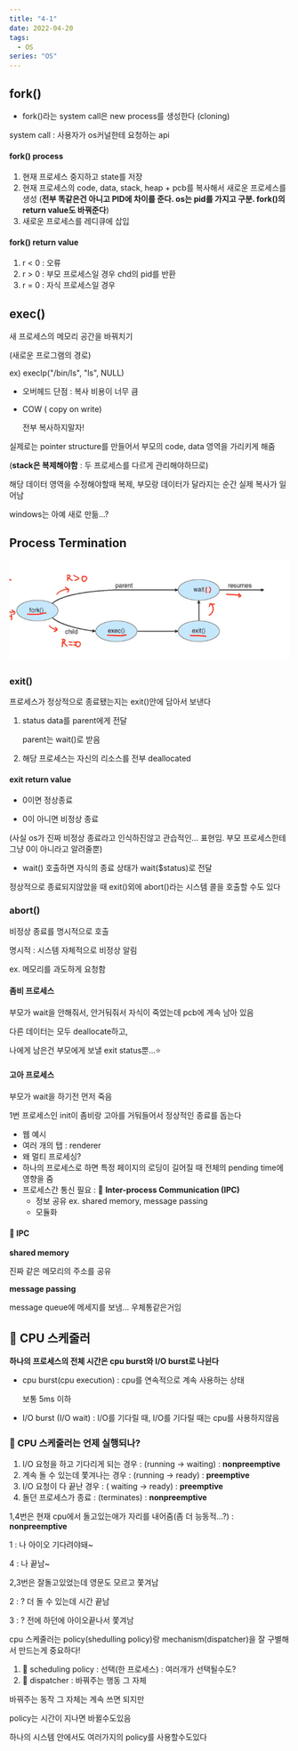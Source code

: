 ```yaml
---
title: "4-1"
date: 2022-04-20
tags:
  - OS
series: "OS"
---
```


## fork()

- fork()라는 system call은 new process를 생성한다 (cloning)

system call : 사용자가 os커널한테 요청하는 api

#### fork() process

1. 현재 프로세스 중지하고 state를 저장
2. 현재 프로세스의 code, data, stack, heap + pcb를 복사해서 새로운 프로세스를 생성 (**전부 똑같은건 아니고 PID에 차이를 준다. os는 pid를 가지고 구분. fork()의 return value도 바꿔준다**)
3. 새로운 프로세스를 레디큐에 삽입

#### fork() return value

1. r < 0 : 오류
2. r > 0 : 부모 프로세스일 경우 chd의 pid를 반환
3. r = 0 : 자식 프로세스일 경우

## exec()

새 프로세스의 메모리 공간을 바꿔치기

(새로운 프로그램의 경로)

ex) execlp("/bin/ls", "ls", NULL)

- 오버헤드 단점 : 복사 비용이 너무 큼

- COW ( copy on write)

  전부 복사하지말자!

 실제로는 pointer structure를 만들어서 부모의 code, data 영역을 가리키게 해줌

 (**stack은 복제해야함** : 두 프로세스를 다르게 관리해야하므로)

 해당 데이터 영역을 수정해야할때 복제, 부모랑 데이터가 달라지는 순간 실제 복사가 일어남

 windows는 아예 새로 만듦...?

## Process Termination

![](./create-terminate.png)

### exit()

프로세스가 정상적으로 종료됐는지는 exit()안에 담아서 보낸다

1. status data를 parent에게 전달

   parent는 wait()로 받음

2. 해당 프로세스는 자신의 리소스를 전부 deallocated

#### exit return value

- 0이면 정상종료

- 0이 아니면 비정상 종료

(사실 os가 진짜 비정상 종료라고 인식하진않고 관습적인... 표현임. 부모 프로세스한테 그냥 0이 아니라고 알려줄뿐)

- wait() 호출하면 자식의 종료 상태가 wait(\$status)로 전달

정상적으로 종료되지않았을 때 exit()외에 abort()라는 시스템 콜을 호출할 수도 있다

### abort()

비정상 종료를 명시적으로 호출

명시적 : 시스템 자체적으로 비정상 알림

ex. 메모리를 과도하게 요청함

#### 좀비 프로세스

부모가 wait을 안해줘서, 안거둬줘서 자식이 죽었는데 pcb에 계속 남아 있음

다른 데이터는 모두 deallocate하고,

나에게 남은건 부모에게 보낼 exit status뿐...⭐

#### 고아 프로세스

부모가 wait을 하기전 먼저 죽음

1번 프로세스인 init이 좀비랑 고아를 거둬들어서 정상적인 종료를 돕는다

- 웹 예시
- 여러 개의 탭 : renderer
- 왜 멀티 프로세싱?
- 하나의 프로세스로 하면 특정 페이지의 로딩이 길어질 때 전체의 pending time에 영향을 줌
- 프로세스간 통신 필요 :  📌 **Inter-process Communication (IPC)**
  - 정보 공유 ex. shared memory, message passing
  - 모듈화

#### 📌 IPC

**shared memory**

진짜 같은 메모리의 주소를 공유

**message passing**

message queue에 메세지를 보냄... 우체통같은거임

## 📌 CPU 스케줄러

**하나의 프로세스의 전체 시간은 cpu burst와 I/O burst로 나뉜다**

- cpu burst(cpu execution) : cpu를 연속적으로 계속 사용하는 상태

  보통 5ms 이하

- I/O burst (I/O wait) : I/O를 기다릴 때, I/O를 기다릴 때는 cpu를 사용하지않음

### 📌 CPU 스케줄러는 언제 실행되나?

1. I/O 요청을 하고 기다리게 되는 경우 : (running -> waiting) : **nonpreemptive**
2. 계속 돌 수 있는데 쫓겨나는 경우 : (running -> ready) : **preemptive**
3. I/O 요청이 다 끝난 경우 : ( waiting -> ready) : **preemptive**
4. 돌던 프로세스가 종료 : (terminates) : **nonpreemptive**

1,4번은 현재 cpu에서 돌고있는애가 자리를 내어줌(좀 더 능동적...?) : **nonpreemptive**

1 : 나 아이오 기다려야돼~

4 : 나 끝남~

2,3번은 잘돌고있었는데 영문도 모르고 쫓겨남

2 : ? 더 돌 수 있는데 시간 끝남

3 : ? 전에 하던에 아이오끝나서 쫓겨남

cpu 스케줄러는 policy(shedulling policy)랑 mechanism(dispatcher)을 잘 구별해서 만드는게 중요하다!

1. 📌 scheduling policy : 선택(한 프로세스) : 여러개가 선택될수도?
2. 📌 dispatcher : 바꿔주는 행동 그 자체

바꿔주는 동작 그 자체는 계속 쓰면 되지만

policy는 시간이 지나면 바뀔수도있음

하나의 시스템 안에서도 여러가지의 policy를 사용할수도있다
